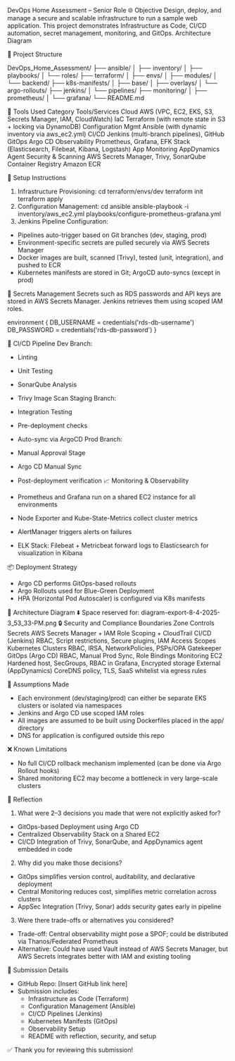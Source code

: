 DevOps Home Assessment – Senior Role
🌐 Objective
Design, deploy, and manage a secure and scalable infrastructure to run a sample web application. This project demonstrates Infrastructure as Code, CI/CD automation, secret management, monitoring, and GitOps.
Architecture Diagram


📁 Project Structure

DevOps_Home_Assessment/
├── ansible/
│   ├── inventory/
│   ├── playbooks/
│   └── roles/
├── terraform/
│   ├── envs/
│   ├── modules/
│   └── backend/
├── k8s-manifests/
│   ├── base/
│   ├── overlays/
│   └── argo-rollouts/
├── jenkins/
│   └── pipelines/
├── monitoring/
│   ├── prometheus/
│   └── grafana/
└── README.md


🧰 Tools Used
Category
Tools/Services
Cloud
AWS (VPC, EC2, EKS, S3, Secrets Manager, IAM, CloudWatch)
IaC
Terraform (with remote state in S3 + locking via DynamoDB)
Configuration Mgmt
Ansible (with dynamic inventory via aws_ec2.yml)
CI/CD
Jenkins (multi-branch pipelines), GitHub
GitOps
Argo CD
Observability
Prometheus, Grafana, EFK Stack (Elasticsearch, Filebeat, Kibana, Logstash)
App Monitoring
AppDynamics Agent
Security & Scanning
AWS Secrets Manager, Trivy, SonarQube
Container Registry
Amazon ECR

🚀 Setup Instructions
1. Infrastructure Provisioning:
cd terraform/envs/dev
terraform init
terraform apply
2. Configuration Management:
cd ansible
ansible-playbook -i inventory/aws_ec2.yml playbooks/configure-prometheus-grafana.yml
3. Jenkins Pipeline Configuration:

- Pipelines auto-trigger based on Git branches (dev, staging, prod)
- Environment-specific secrets are pulled securely via AWS Secrets Manager
- Docker images are built, scanned (Trivy), tested (unit, integration), and pushed to ECR
- Kubernetes manifests are stored in Git; ArgoCD auto-syncs (except in prod)


🔐 Secrets Management
Secrets such as RDS passwords and API keys are stored in AWS Secrets Manager. Jenkins retrieves them using scoped IAM roles.

environment {
  DB_USERNAME = credentials('rds-db-username')
  DB_PASSWORD = credentials('rds-db-password')
}


🔁 CI/CD Pipeline
Dev Branch:
- Linting
- Unit Testing
- SonarQube Analysis
- Trivy Image Scan
Staging Branch:
- Integration Testing
- Pre-deployment checks
- Auto-sync via ArgoCD
Prod Branch:
- Manual Approval Stage
- Argo CD Manual Sync
- Post-deployment verification
📈 Monitoring & Observability

- Prometheus and Grafana run on a shared EC2 instance for all environments
- Node Exporter and Kube-State-Metrics collect cluster metrics
- AlertManager triggers alerts on failures
- ELK Stack: Filebeat + Metricbeat forward logs to Elasticsearch for visualization in Kibana


📦 Deployment Strategy

- Argo CD performs GitOps-based rollouts
- Argo Rollouts used for Blue-Green Deployment
- HPA (Horizontal Pod Autoscaler) is configured via K8s manifests


📸 Architecture Diagram
⬇️ Space reserved for: diagram-export-8-4-2025-3_53_33-PM.png
🔒 Security and Compliance Boundaries
Zone
Controls
Secrets
AWS Secrets Manager + IAM Role Scoping + CloudTrail
CI/CD (Jenkins)
RBAC, Script restrictions, Secure plugins, IAM Access Scopes
Kubernetes Clusters
RBAC, IRSA, NetworkPolicies, PSPs/OPA Gatekeeper
GitOps (Argo CD)
RBAC, Manual Prod Sync, Role Bindings
Monitoring EC2
Hardened host, SecGroups, RBAC in Grafana, Encrypted storage
External (AppDynamics)
CoreDNS policy, TLS, SaaS whitelist via egress rules

📘 Assumptions Made

- Each environment (dev/staging/prod) can either be separate EKS clusters or isolated via namespaces
- Jenkins and Argo CD use scoped IAM roles
- All images are assumed to be built using Dockerfiles placed in the app/ directory
- DNS for application is configured outside this repo


❌ Known Limitations

- No full CI/CD rollback mechanism implemented (can be done via Argo Rollout hooks)
- Shared monitoring EC2 may become a bottleneck in very large-scale clusters


💭 Reflection
1. What were 2–3 decisions you made that were not explicitly asked for?

- GitOps-based Deployment using Argo CD
- Centralized Observability Stack on a Shared EC2
- CI/CD Integration of Trivy, SonarQube, and AppDynamics agent embedded in code


2. Why did you make those decisions?

- GitOps simplifies version control, auditability, and declarative deployment
- Central Monitoring reduces cost, simplifies metric correlation across clusters
- AppSec Integration (Trivy, Sonar) adds security gates early in pipeline


3. Were there trade-offs or alternatives you considered?

- Trade-off: Central observability might pose a SPOF; could be distributed via Thanos/Federated Prometheus
- Alternative: Could have used Vault instead of AWS Secrets Manager, but AWS Secrets integrates better with IAM and existing tooling


📎 Submission Details

- GitHub Repo: [Insert GitHub link here]
- Submission includes:
  * Infrastructure as Code (Terraform)
  * Configuration Management (Ansible)
  * CI/CD Pipelines (Jenkins)
  * Kubernetes Manifests (GitOps)
  * Observability Setup
  * README with reflection, security, and setup


✅ Thank you for reviewing this submission!
